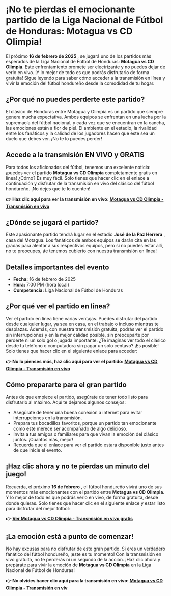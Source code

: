 # ¡No te pierdas el emocionante partido de la Liga Nacional de Fútbol de Honduras: Motagua vs CD Olimpia!

El próximo **16 de febrero de 2025** , se jugará uno de los partidos más esperados de la Liga Nacional de Fútbol de Honduras: **Motagua vs CD Olimpia**. Este enfrentamiento promete ser electrizante y no puedes dejar de verlo en vivo. ¡Y lo mejor de todo es que podrás disfrutarlo de forma gratuita! Sigue leyendo para saber cómo acceder a la transmisión en línea y vivir la emoción del fútbol hondureño desde la comodidad de tu hogar.

## ¿Por qué no puedes perderte este partido?

El clásico de Honduras entre Motagua y Olimpia es un partido que siempre genera mucha expectativa. Ambos equipos se enfrentan en una lucha por la supremacía del fútbol nacional, y cada vez que se encuentran en la cancha, las emociones están a flor de piel. El ambiente en el estadio, la rivalidad entre los fanáticos y la calidad de los jugadores hacen que este sea un duelo que debes ver. ¡No te lo puedes perder!

## Accede a la transmisión EN VIVO y GRATIS

Para todos los aficionados del fútbol, tenemos una excelente noticia: ¡puedes ver el partido **Motagua vs CD Olimpia** completamente gratis en línea! ¿Cómo? Es muy fácil. Solo tienes que hacer clic en el enlace a continuación y disfrutar de la transmisión en vivo del clásico del fútbol hondureño. ¡No dejes que te lo cuenten!

**👉 Haz clic aquí para ver la transmisión en vivo: [Motagua vs CD Olimpia - Transmisión en vivo](https://tinyurl.com/livestreamfreeo?st=Motagua+vs+CD+Olimpia&si=ghc)**

## ¿Dónde se jugará el partido?

Este apasionante partido tendrá lugar en el estadio **José de la Paz Herrera** , casa del Motagua. Los fanáticos de ambos equipos se darán cita en las gradas para alentar a sus respectivos equipos, pero si no puedes estar allí, no te preocupes, ¡te tenemos cubierto con nuestra transmisión en línea!

## Detalles importantes del evento

- **Fecha:** 16 de febrero de 2025
- **Hora:** 7:00 PM (hora local)
- **Competencia:** Liga Nacional de Fútbol de Honduras

## ¿Por qué ver el partido en línea?

Ver el partido en línea tiene varias ventajas. Puedes disfrutar del partido desde cualquier lugar, ya sea en casa, en el trabajo o incluso mientras te desplazas. Además, con nuestra transmisión gratuita, podrás ver el partido sin interrupciones y en la mejor calidad posible, sin preocuparte por perderte ni un solo gol o jugada importante. ¿Te imaginas ver todo el clásico desde tu teléfono o computadora sin pagar un solo centavo? ¡Es posible! Solo tienes que hacer clic en el siguiente enlace para acceder:

**👉 No lo pienses más, haz clic aquí para ver el partido: [Motagua vs CD Olimpia - Transmisión en vivo](https://tinyurl.com/livestreamfreeo?st=Motagua+vs+CD+Olimpia&si=ghc)**

## Cómo prepararte para el gran partido

Antes de que empiece el partido, asegúrate de tener todo listo para disfrutarlo al máximo. Aquí te dejamos algunos consejos:

- Asegúrate de tener una buena conexión a internet para evitar interrupciones en la transmisión.
- Prepara tus bocadillos favoritos, porque un partido tan emocionante como este merece ser acompañado de algo delicioso.
- Invita a tus amigos o familiares para que vivan la emoción del clásico juntos. ¡Cuantos más, mejor!
- Recuerda que el enlace para ver el partido estará disponible justo antes de que inicie el evento.

## ¡Haz clic ahora y no te pierdas un minuto del juego!

Recuerda, el próximo **16 de febrero** , el fútbol hondureño vivirá uno de sus momentos más emocionantes con el partido entre **Motagua vs CD Olimpia**. Y lo mejor de todo es que podrás verlo en vivo, de forma gratuita, desde donde quieras. Solo tienes que hacer clic en el siguiente enlace y estar listo para disfrutar del mejor fútbol:

**👉 [Ver Motagua vs CD Olimpia - Transmisión en vivo gratis](https://tinyurl.com/livestreamfreeo?st=Motagua+vs+CD+Olimpia&si=ghc)**

## ¡La emoción está a punto de comenzar!

No hay excusas para no disfrutar de este gran partido. Si eres un verdadero fanático del fútbol hondureño, ¡este es tu momento! Con la transmisión en vivo gratuita, no te perderás ni un segundo de la acción. ¡Haz clic ahora y prepárate para vivir la emoción de **Motagua vs CD Olimpia** en la Liga Nacional de Fútbol de Honduras!

**👉 No olvides hacer clic aquí para la transmisión en vivo: [Motagua vs CD Olimpia - Transmisión en viv](https://tinyurl.com/livestreamfreeo?st=Motagua+vs+CD+Olimpia&si=ghc)**
